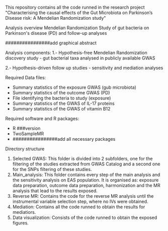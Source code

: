 This repository contains all the code runned in the research project "Characterising the causal effects of the Gut Microbiota on Parkinson’s Disease risk: A Mendelian Randomization study"



Analysis overview
Mendelian Randomization Study of gut bacteria on Parkinson's disease (PD) and follow-up analyses

################add graphical abstract

Analysis components:
1.- Hypothesis-free Mendelian Randomization discovery study - gut bacterial taxa analysed in publicly available GWAS

2.- Hypothesis-driven follow up studies - sensitivity and mediation analyses

Required Data files:
- Summary statistics of the exposure GWAS (gub microbiota)
- Summary statistics of the outcome GWAS (PD)
- File identifying the bacteria to study (exposure)
- Summary statistics of the GWAS of IL-17 proteins
- Summary statistics of the GWAS of vitamin B12


Required software and R packages:
- R ###version
- TwoSampleMR
- ################add all necessary packages



Directory structure
1) Selected GWAS: This folder is divided into 2 subfolders, one for the filtering of the studies extracted from GWAS Catalog and a second one for the SNPs filtering of these studies.
2) Main_analysis: This folder contains every step of the main analysis and the sensitivity analysis on EAS population. It is organised as: exposure data preparation, outcome data preparation, harmonization and the MR analysis that lead to the results exposed.
3) Reverse MR: Contains the code for the reverse MR analysis until the instrumental variable selection step, where no IVs were obtained.
4) Mediation: Contains all the code runned to obtain the results for mediatiors.
5) Data visualization: Consists of the code runned to obtain the exposed figures.

